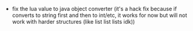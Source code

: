 - fix the lua value to java object converter (it's a hack fix because if converts to string first and then to int/etc, it works for now but will not work with harder structures (like list list lists idk))
